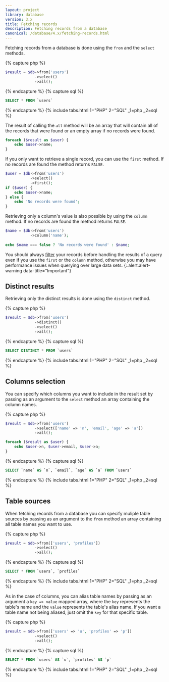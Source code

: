 ```yaml
---
layout: project
library: database
version: 3.x
title: Fetching records
description: Fetching records from a database
canonical: /database/4.x/fetching-records.html
---
```


Fetching records from a database is done using the `from` and the `select` methods. 

{% capture php %}
```php
$result = $db->from('users')
             ->select()
             ->all();
```
{% endcapture %}
{% capture sql %}
```sql
SELECT * FROM `users`
```
{% endcapture %}
{% include tabs.html 1="PHP" 2="SQL" _1=php _2=sql %}

The result of calling the `all` method will be an array that will contain all of the records 
that were found or an empty array if no records were found. 

```php
foreach ($result as $user) {
    echo $user->name;
}
```

If you only want to retrieve a single record, you can use the `first` method. 
If no records are found the method returns `FALSE`. 

```php
$user = $db->from('users')
           ->select()
           ->first();
if ($user) {
    echo $user->name;
} else {
    echo 'No records were found';
}
```

Retrieving only a column's value is also possible by using the `column` method. 
If no records are found the method returns `FALSE`. 

```php
$name = $db->from('users')
           ->column('name');
           
echo $name === false ? 'No records were found' : $name;
```

You should always [filter](filters.html) your records
before handling the results of a query even if
you use the `first` or the `column` method, otherwise you may have performance
issues when querying over large data sets.
{:.alert.alert-warning data-title="Important"}

## Distinct results

Retrieving only the distinct results is done using the `distinct` method. 

{% capture php %}
```php
$result = $db->from('users')
             ->distinct()
             ->select()
             ->all();
```
{% endcapture %}
{% capture sql %}
```sql
SELECT DISTINCT * FROM `users`
```
{% endcapture %}
{% include tabs.html 1="PHP" 2="SQL" _1=php _2=sql %}

## Columns selection

 You can specify which columns you want to include in the result set by passing as an 
argument to the `select` method an array containing the column names. 

{% capture php %}
```php
$result = $db->from('users')
             ->select(['name' => 'n', 'email', 'age' => 'a'])
             ->all();

foreach ($result as $user) {
    echo $user->n, $user->email, $user->a;
}
```
{% endcapture %}
{% capture sql %}
```sql
SELECT `name` AS `n`, `email`, `age` AS `a` FROM `users`
```
{% endcapture %}
{% include tabs.html 1="PHP" 2="SQL" _1=php _2=sql %}

## Table sources

When fetching records from a database you can specify muliple table sources by 
passing as an argument to the `from` method an array containing all table names 
you want to use. 

{% capture php %}
```php
$result = $db->from(['users', 'profiles'])
             ->select()
             ->all();
```
{% endcapture %}
{% capture sql %}
```sql
SELECT * FROM `users`, `profiles`
```
{% endcapture %}
{% include tabs.html 1="PHP" 2="SQL" _1=php _2=sql %}

As in the case of columns, you can alias table names by passing as an argument 
a `key => value` mapped array, where the `key` represents the table's name and 
the `value` represents the table's alias name. If you want a table name not being 
aliased, just omit the `key` for that specific table. 

{% capture php %}
```php
$result = $db->from(['users' => 'u', 'profiles' => 'p'])
             ->select()
             ->all();
```
{% endcapture %}
{% capture sql %}
```sql
SELECT * FROM `users` AS `u`, `profiles` AS `p`
```
{% endcapture %}
{% include tabs.html 1="PHP" 2="SQL" _1=php _2=sql %}
